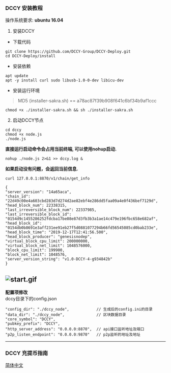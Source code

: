 ### DCCY 安装教程
操作系统要求: **ubuntu 16.04**
1. 安装DCCY
- 下载代码
```
git clone https://github.com/DCCY-Group/DCCY-Deploy.git
cd DCCY-Deploy/install
```
- 安装依赖
```
apt update
apt -y install curl sudo libusb-1.0-0-dev libicu-dev
```
- 安装运行环境  
> MD5 (installer-sakra.sh) == a78ac87f39b908f641c6bf34b9af1ccc  
```
chmod +x ./installer-sakra.sh && sh ./installer-sakra.sh
```

2. 启动DCCY节点

```
cd dccy
chmod +x node.js
./node.js
```

**直接运行启动命令会占用当前终端, 可以使用nohup启动.**

```nohup ./node.js 2>&1 >> dccy.log &```

**如果启动没有问题，会返回当前信息.**

```curl 127.0.0.1:8870/v1/chain/get_info```

```
{
"server_version": "14a65aca",
"chain_id": "22d49c00e4a603cbd283d7d274d2ae82ebf4e286dd5faa09a4e0f436bef7129d",
"head_block_num": 22338315,
"last_irreversible_block_num": 22337985,
"last_irreversible_block_id": "0154d9c1455286252fdcba17be08e87d3fb3b3a1ae14c479e196fbc658e682af",
"head_block_id": "0154db0b8691e3aff231ee91eb27f5d0881077294b66fd56545085cd0bab233e",
"head_block_time": "2019-12-17T12:41:56.500",
"head_block_producer": "genesisnodep",
"virtual_block_cpu_limit": 200000000,
"virtual_block_net_limit": 1048576000,
"block_cpu_limit": 199900,
"block_net_limit": 1048576,
"server_version_string": "v1.0-DCCY-4-g934842b"
}
```
![start.gif](https://github.com/DCCY-Group/DCCY-Deploy/blob/master/install/start.gif)
---

**配置项修改**  
dccy目录下的config.json
```
"config_dir": "./dccy_node",            // 生成后的config.ini的目录
"data_dir": "./dccy_node",              // 区块数据目录
"core_symbol": "DCCY",
"pubkey_prefix": "DCCY",
"http_server_address": "0.0.0.0:8870",  // api接口监听地址及端口
"p2p_listen_endpoint": "0.0.0.0:9870"   // p2p监听的地址及地址

```



---
### DCCY 充提币指南

[简体中文](https://github.com/DCCY-Group/DCCY-Deploy/blob/master/install/doc/DCCY%C2%A0Node_Security_Guide.md)  

